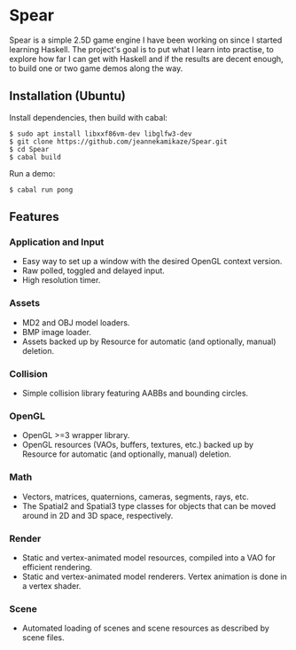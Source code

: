 Spear
=====

Spear is a simple 2.5D game engine I have been working on since I started learning Haskell.
The project's goal is to put what I learn into practise, to explore how far I can get with Haskell and if the results
are decent enough, to build one or two game demos along the way.

Installation (Ubuntu)
---------------------

Install dependencies, then build with cabal:

```
$ sudo apt install libxxf86vm-dev libglfw3-dev
$ git clone https://github.com/jeannekamikaze/Spear.git
$ cd Spear
$ cabal build
```

Run a demo:

```
$ cabal run pong
```

Features
--------

### Application and Input
* Easy way to set up a window with the desired OpenGL context version.
* Raw polled, toggled and delayed input.
* High resolution timer.

### Assets
* MD2 and OBJ model loaders.
* BMP image loader.
* Assets backed up by Resource for automatic (and optionally, manual) deletion.

### Collision
* Simple collision library featuring AABBs and bounding circles.

### OpenGL
* OpenGL >=3 wrapper library.
* OpenGL resources (VAOs, buffers, textures, etc.) backed up by Resource for automatic (and optionally, manual) deletion.

### Math
* Vectors, matrices, quaternions, cameras, segments, rays, etc.
* The Spatial2 and Spatial3 type classes for objects that can be moved around in 2D and 3D space, respectively.

### Render
* Static and vertex-animated model resources, compiled into a VAO for efficient rendering.
* Static and vertex-animated model renderers. Vertex animation is done in a vertex shader.

### Scene
* Automated loading of scenes and scene resources as described by scene files.
